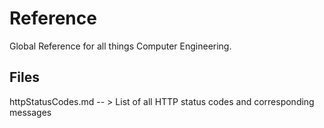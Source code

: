 # Reference
Global Reference for all things Computer Engineering.


## Files

httpStatusCodes.md -- > List of all HTTP status codes and corresponding messages
